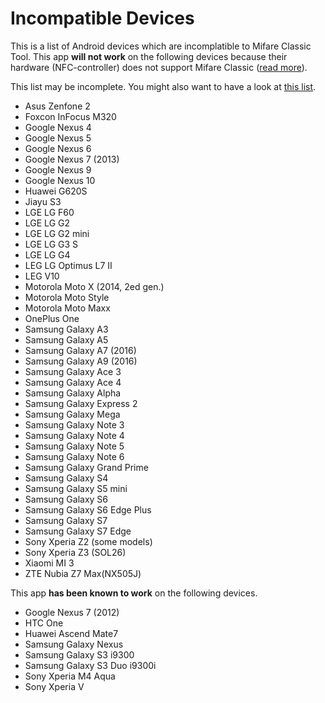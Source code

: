 Incompatible Devices
====================

This is a list of Android devices which are incomplatible to Mifare Classic Tool.
This app **will not work** on the following devices because their hardware
(NFC-controller) does not support Mifare Classic
([read more](https://github.com/ikarus23/MifareClassicTool/issues/1)).


This list may be incomplete. You might also want to have a look at
[this list](http://www.shopnfc.it/en/content/7-nfc-device-compatibility).

* Asus Zenfone 2
* Foxcon InFocus M320
* Google Nexus 4
* Google Nexus 5
* Google Nexus 6
* Google Nexus 7 (2013)
* Google Nexus 9
* Google Nexus 10
* Huawei G620S
* Jiayu S3
* LGE LG F60
* LGE LG G2
* LGE LG G2 mini
* LGE LG G3 S
* LGE LG G4
* LEG LG Optimus L7 II
* LEG V10
* Motorola Moto X (2014, 2ed gen.)
* Motorola Moto Style
* Motorola Moto Maxx
* OnePlus One
* Samsung Galaxy A3
* Samsung Galaxy A5
* Samsung Galaxy A7 (2016)
* Samsung Galaxy A9 (2016)
* Samsung Galaxy Ace 3
* Samsung Galaxy Ace 4
* Samsung Galaxy Alpha
* Samsung Galaxy Express 2
* Samsung Galaxy Mega
* Samsung Galaxy Note 3
* Samsung Galaxy Note 4
* Samsung Galaxy Note 5
* Samsung Galaxy Note 6
* Samsung Galaxy Grand Prime
* Samsung Galaxy S4
* Samsung Galaxy S5 mini
* Samsung Galaxy S6
* Samsung Galaxy S6 Edge Plus
* Samsung Galaxy S7
* Samsung Galaxy S7 Edge
* Sony Xperia Z2 (some models)
* Sony Xperia Z3 (SOL26)
* Xiaomi MI 3
* ZTE Nubia Z7 Max(NX505J)


This app **has been known to work** on the following devices.

* Google Nexus 7 (2012)
* HTC One
* Huawei Ascend Mate7
* Samsung Galaxy Nexus
* Samsung Galaxy S3 i9300
* Samsung Galaxy S3 Duo i9300i
* Sony Xperia M4 Aqua
* Sony Xperia V
